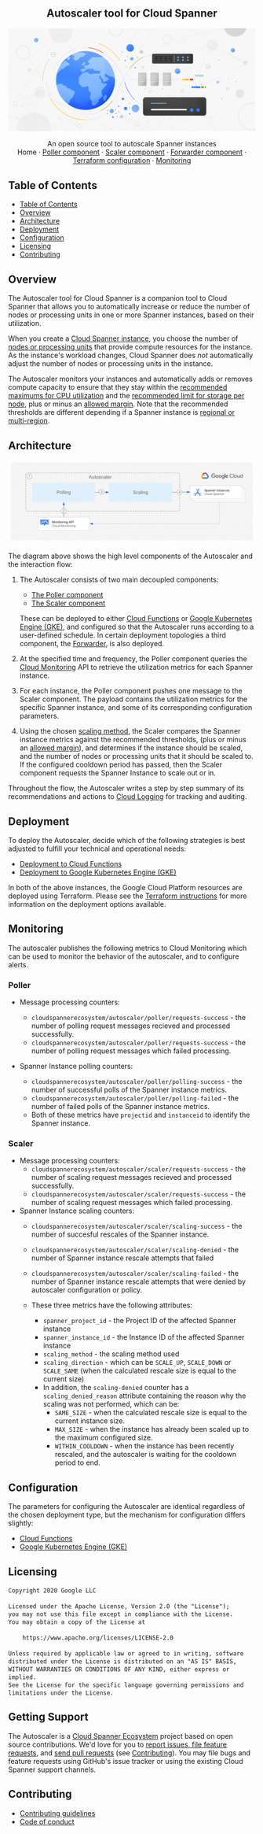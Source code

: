 <br />
<p align="center">
  <h2 align="center">Autoscaler tool for Cloud Spanner</h2>
  <img alt="Autoscaler" src="resources/BlogHeader_Database_3.max-2200x2200.jpg">

  <p align="center">
    An open source tool to autoscale Spanner instances
    <br />
    Home
    ·
    <a href="src/poller/README.md">Poller component</a>
    ·
    <a href="src/scaler/README.md">Scaler component</a>
    ·
    <a href="src/forwarder/README.md">Forwarder component</a>
    ·
    <a href="terraform/README.md">Terraform configuration</a>
    ·
    <a href="terraform/README.md#Monitoring">Monitoring</a>
  </p>
</p>

## Table of Contents

*   [Table of Contents](#table-of-contents)
*   [Overview](#overview)
*   [Architecture](#architecture)
*   [Deployment](#deployment)
*   [Configuration](#configuration)
*   [Licensing](#licensing)
*   [Contributing](#contributing)

## Overview

The Autoscaler tool for Cloud Spanner is a companion tool to Cloud Spanner
that allows you to automatically increase or reduce the number of nodes or
processing units in one or more Spanner instances, based on their utilization.

When you create a [Cloud Spanner instance][spanner-instance], you choose the
number of [nodes or processing units][compute-capacity] that provide compute
resources for the instance. As the instance's workload changes, Cloud Spanner
does *not* automatically adjust the number of nodes or processing units in the
instance.

The Autoscaler monitors your instances and automatically adds or
removes compute capacity to ensure that they stay within the
[recommended maximums for CPU utilization][spanner-max-cpu] and the
[recommended limit for storage per node][spanner-max-storage], plus or
minus an [allowed margin](src/poller/README.md#margins). Note that the
recommended thresholds are different depending if a Spanner instance is
[regional or multi-region][spanner-regional].

## Architecture

![architecture-abstract](resources/architecture-abstract.png)

The diagram above shows the high level components of the Autoscaler and the
interaction flow:

1.  The Autoscaler consists of two main decoupled components:
    *   [The Poller component][autoscaler-poller]
    *   [The Scaler component][autoscaler-scaler]

    These can be deployed to either [Cloud Functions][cloud-functions] or
    [Google Kubernetes Engine (GKE)][gke], and configured so that the
    Autoscaler runs according to a user-defined schedule. In certain deployment
    topologies a third component, the [Forwarder][autoscaler-forwarder], is also
    deployed.

2.  At the specified time and frequency, the Poller component queries the
    [Cloud Monitoring][cloud-monitoring] API to retrieve the utilization metrics
    for each Spanner instance.

3.  For each instance, the Poller component pushes one message to the Scaler
    component. The payload contains the utilization metrics for the
    specific Spanner instance, and some of its corresponding configuration
    parameters.

4.  Using the chosen [scaling method](src/scaler/README.md#scaling-methods),
    the Scaler compares the Spanner instance metrics against the recommended
    thresholds, (plus or minus an [allowed margin](src/poller/README.md#margins)),
    and determines if the instance should be scaled, and the number of nodes or
    processing units that it should be scaled to. If the configured cooldown
    period has passed, then the Scaler component requests the Spanner Instance
    to scale out or in.

Throughout the flow, the Autoscaler writes a step by step summary
of its recommendations and actions to [Cloud Logging][cloud-logging] for
tracking and auditing.

## Deployment

To deploy the Autoscaler, decide which of the following strategies
is best adjusted to fulfill your technical and operational needs:

*   [Deployment to Cloud Functions](terraform/cloud-functions/README.md)
*   [Deployment to Google Kubernetes Engine (GKE)](terraform/gke/README.md)

In both of the above instances, the Google Cloud Platform resources are
deployed using Terraform. Please see the [Terraform instructions](terraform/README.md)
for more information on the deployment options available.

## Monitoring

The autoscaler publishes the following metrics to Cloud Monitoring which can be
used to monitor the behavior of the autoscaler, and to configure alerts.

### Poller

*   Message processing counters:
    *   `cloudspannerecosystem/autoscaler/poller/requests-success` - the number
        of polling request messages recieved and processed successfully.
    *   `cloudspannerecosystem/autoscaler/poller/requests-success` - the number
        of polling request messages which failed processing.

*   Spanner Instance polling counters:
    *   `cloudspannerecosystem/autoscaler/poller/polling-success` - the number
        of successful polls of the Spanner instance metrics.
    *   `cloudspannerecosystem/autoscaler/poller/polling-failed` - the number of
        failed polls of the Spanner instance metrics.
    *   Both of these metrics have `projectid` and `instanceid` to identify the
        Spanner instance.

### Scaler

*   Message processing counters:
    *   `cloudspannerecosystem/autoscaler/scaler/requests-success` - the number
        of scaling request messages recieved and processed successfully.
    *   `cloudspannerecosystem/autoscaler/scaler/requests-success` - the number
        of scaling request messages which failed processing.
*   Spanner Instance scaling counters:
    *   `cloudspannerecosystem/autoscaler/scaler/scaling-success` - the number
        of succesful rescales of the Spanner instance.
    *   `cloudspannerecosystem/autoscaler/scaler/scaling-denied` - the number of
        Spanner instance rescale attempts that failed
    *   `cloudspannerecosystem/autoscaler/scaler/scaling-failed` - the number of
        Spanner instance rescale attempts that were denied by autoscaler
        configuration or policy.

    *   These three metrics have the following attributes:
        *   `spanner_project_id` - the Project ID of the affected Spanner
            instance
        *   `spanner_instance_id` - the Instance ID of the affected Spanner
            instance
        *   `scaling_method` - the scaling method used
        *   `scaling_direction` - which can be `SCALE_UP`, `SCALE_DOWN` or
            `SCALE_SAME` (when the calculated rescale size is equal to the
            current size)
        *   In addition, the `scaling-denied` counter has a `scaling_denied_reason`
            attribute containing the reason why the scaling was not performed, which
            can be:
            *   `SAME_SIZE` - when the calculated rescale size is equal to the
                current instance size.
            *   `MAX_SIZE` - when the instance has already been scaled up to the
                maximum configured size.
            *   `WITHIN_COOLDOWN` - when the instance has been recently rescaled,
                and the autoscaler is waiting for the cooldown period to end.

## Configuration

The parameters for configuring the Autoscaler are identical regardless of the chosen
deployment type, but the mechanism for configuration differs slightly:

*   [Cloud Functions](terraform/cloud-functions/README.md#configuration)
*   [Google Kubernetes Engine (GKE)](terraform/gke/README.md#building-and-deploying-the-autoscaler-services)

## Licensing

```lang-none
Copyright 2020 Google LLC

Licensed under the Apache License, Version 2.0 (the "License");
you may not use this file except in compliance with the License.
You may obtain a copy of the License at

    https://www.apache.org/licenses/LICENSE-2.0

Unless required by applicable law or agreed to in writing, software
distributed under the License is distributed on an "AS IS" BASIS,
WITHOUT WARRANTIES OR CONDITIONS OF ANY KIND, either express or implied.
See the License for the specific language governing permissions and
limitations under the License.
```

## Getting Support

The Autoscaler is a [Cloud Spanner Ecosystem](https://www.cloudspannerecosystem.dev/about)
project based on open source contributions. We'd love for you to
[report issues, file feature requests][new-issue], and [send pull requests][new-pr]
(see [Contributing](README.md#contributing)). You may file bugs and feature
requests using GitHub's issue tracker or using the existing Cloud Spanner
support channels.

## Contributing

*   [Contributing guidelines][contributing-guidelines]
*   [Code of conduct][code-of-conduct]

<!-- LINKS: https://www.markdownguide.org/basic-syntax/#reference-style-links -->

[autoscaler-poller]: src/poller/README.md
[autoscaler-scaler]: src/scaler/README.md
[autoscaler-forwarder]: src/forwarder/README.md
[cloud-functions]: https://cloud.google.com/functions
[cloud-monitoring]: https://cloud.google.com/monitoring
[cloud-logging]: https://cloud.google.com/logging
[compute-capacity]: https://cloud.google.com/spanner/docs/compute-capacity#compute_capacity
[code-of-conduct]: code-of-conduct.md
[contributing-guidelines]: contributing.md
[gke]: https://cloud.google.com/kubernetes-engine
[new-issue]: https://github.com/cloudspannerecosystem/autoscaler/issues/new
[new-pr]: https://github.com/cloudspannerecosystem/autoscaler/compare
[spanner-instance]: https://cloud.google.com/spanner/docs/instances
[spanner-max-cpu]: https://cloud.google.com/spanner/docs/cpu-utilization#recommended-max
[spanner-max-storage]: https://cloud.google.com/spanner/docs/monitoring-cloud#storage
[spanner-regional]: https://cloud.google.com/spanner/docs/instances#configuration
